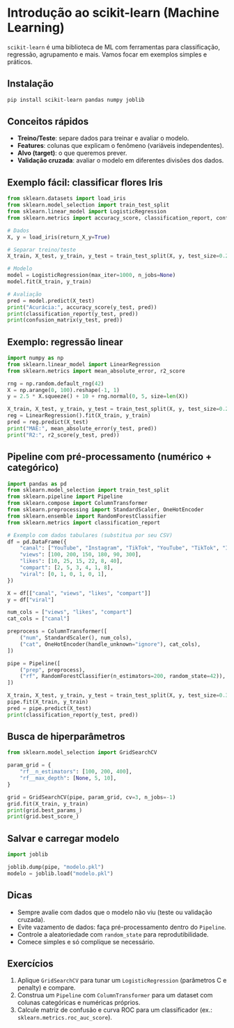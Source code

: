 # Introdução ao scikit-learn (Machine Learning)

`scikit-learn` é uma biblioteca de ML com ferramentas para classificação, regressão, agrupamento e mais. Vamos focar em exemplos simples e práticos.

## Instalação
```bash
pip install scikit-learn pandas numpy joblib
```

## Conceitos rápidos
- **Treino/Teste**: separe dados para treinar e avaliar o modelo.
- **Features**: colunas que explicam o fenômeno (variáveis independentes).
- **Alvo (target)**: o que queremos prever.
- **Validação cruzada**: avaliar o modelo em diferentes divisões dos dados.

## Exemplo fácil: classificar flores Iris
```python
from sklearn.datasets import load_iris
from sklearn.model_selection import train_test_split
from sklearn.linear_model import LogisticRegression
from sklearn.metrics import accuracy_score, classification_report, confusion_matrix

# Dados
X, y = load_iris(return_X_y=True)

# Separar treino/teste
X_train, X_test, y_train, y_test = train_test_split(X, y, test_size=0.2, random_state=42, stratify=y)

# Modelo
model = LogisticRegression(max_iter=1000, n_jobs=None)
model.fit(X_train, y_train)

# Avaliação
pred = model.predict(X_test)
print("Acurácia:", accuracy_score(y_test, pred))
print(classification_report(y_test, pred))
print(confusion_matrix(y_test, pred))
```

## Exemplo: regressão linear
```python
import numpy as np
from sklearn.linear_model import LinearRegression
from sklearn.metrics import mean_absolute_error, r2_score

rng = np.random.default_rng(42)
X = np.arange(0, 100).reshape(-1, 1)
y = 2.5 * X.squeeze() + 10 + rng.normal(0, 5, size=len(X))

X_train, X_test, y_train, y_test = train_test_split(X, y, test_size=0.2, random_state=42)
reg = LinearRegression().fit(X_train, y_train)
pred = reg.predict(X_test)
print("MAE:", mean_absolute_error(y_test, pred))
print("R2:", r2_score(y_test, pred))
```

## Pipeline com pré-processamento (numérico + categórico)
```python
import pandas as pd
from sklearn.model_selection import train_test_split
from sklearn.pipeline import Pipeline
from sklearn.compose import ColumnTransformer
from sklearn.preprocessing import StandardScaler, OneHotEncoder
from sklearn.ensemble import RandomForestClassifier
from sklearn.metrics import classification_report

# Exemplo com dados tabulares (substitua por seu CSV)
df = pd.DataFrame({
    "canal": ["YouTube", "Instagram", "TikTok", "YouTube", "TikTok", "Instagram"],
    "views": [100, 200, 150, 180, 90, 300],
    "likes": [10, 25, 15, 22, 8, 40],
    "compart": [2, 5, 3, 4, 1, 8],
    "viral": [0, 1, 0, 1, 0, 1],
})

X = df[["canal", "views", "likes", "compart"]]
y = df["viral"]

num_cols = ["views", "likes", "compart"]
cat_cols = ["canal"]

preprocess = ColumnTransformer([
    ("num", StandardScaler(), num_cols),
    ("cat", OneHotEncoder(handle_unknown="ignore"), cat_cols),
])

pipe = Pipeline([
    ("prep", preprocess),
    ("rf", RandomForestClassifier(n_estimators=200, random_state=42)),
])

X_train, X_test, y_train, y_test = train_test_split(X, y, test_size=0.3, random_state=42, stratify=y)
pipe.fit(X_train, y_train)
pred = pipe.predict(X_test)
print(classification_report(y_test, pred))
```

## Busca de hiperparâmetros
```python
from sklearn.model_selection import GridSearchCV

param_grid = {
    "rf__n_estimators": [100, 200, 400],
    "rf__max_depth": [None, 5, 10],
}

grid = GridSearchCV(pipe, param_grid, cv=3, n_jobs=-1)
grid.fit(X_train, y_train)
print(grid.best_params_)
print(grid.best_score_)
```

## Salvar e carregar modelo
```python
import joblib

joblib.dump(pipe, "modelo.pkl")
modelo = joblib.load("modelo.pkl")
```

## Dicas
- Sempre avalie com dados que o modelo não viu (teste ou validação cruzada).
- Evite vazamento de dados: faça pré-processamento dentro do `Pipeline`.
- Controle a aleatoriedade com `random_state` para reprodutibilidade.
- Comece simples e só complique se necessário.

## Exercícios
1. Aplique `GridSearchCV` para tunar um `LogisticRegression` (parâmetros C e penalty) e compare.
2. Construa um `Pipeline` com `ColumnTransformer` para um dataset com colunas categóricas e numéricas próprios.
3. Calcule matriz de confusão e curva ROC para um classificador (ex.: `sklearn.metrics.roc_auc_score`).